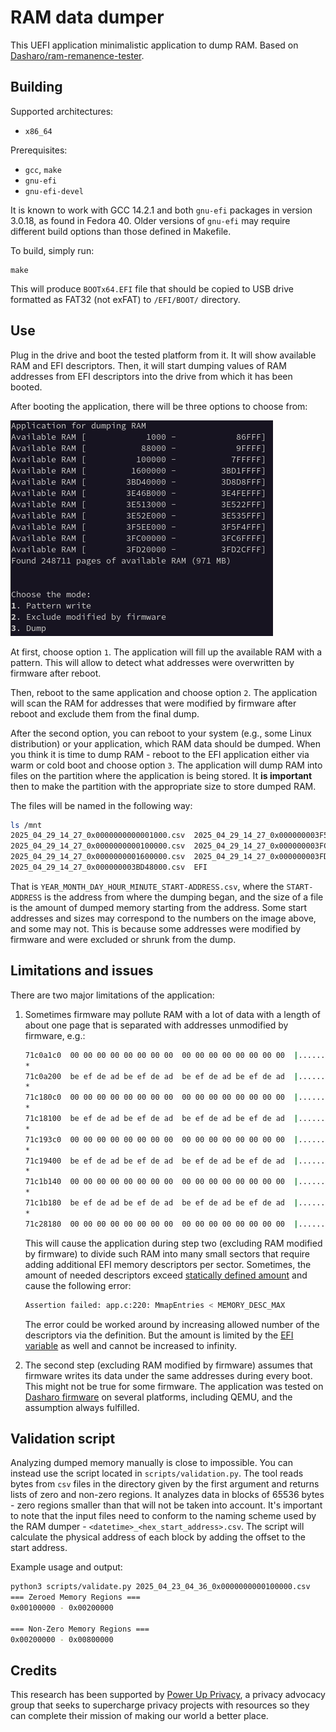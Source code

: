 # RAM data dumper

This UEFI application minimalistic application to dump RAM. Based on
[Dasharo/ram-remanence-tester](https://github.com/Dasharo/ram-remanence-tester).

## Building

Supported architectures:
- `x86_64`

Prerequisites:

- `gcc`, `make`
- `gnu-efi`
- `gnu-efi-devel`

It is known to work with GCC 14.2.1 and both `gnu-efi` packages in version
3.0.18, as found in Fedora 40. Older versions of `gnu-efi` may require different
build options than those defined in Makefile.

To build, simply run:

```shell
make
```

This will produce `BOOTx64.EFI` file that should be copied to USB drive
formatted as FAT32 (not exFAT) to `/EFI/BOOT/` directory.

## Use

Plug in the drive and boot the tested platform from it. It will show available
RAM and EFI descriptors. Then, it will start dumping values of RAM addresses
from EFI descriptors into the drive from which it has been booted.

After booting the application, there will be three options to choose from:

![example-output](./ram-dump-example-output.png)

At first, choose option `1`. The application will fill up the available RAM with
a pattern. This will allow to detect what addresses were overwritten by firmware
after reboot.

Then, reboot to the same application and choose option `2`. The application will
scan the RAM for addresses that were modified by firmware after reboot and
exclude them from the final dump.

After the second option, you can reboot to your system (e.g., some Linux
distribution) or your application, which RAM data should be dumped. When
you think it is time to dump RAM - reboot to the EFI application either via
warm or cold boot and choose option `3`. The application will dump RAM into
files on the partition where the application is being stored. It **is
important** then to make the partition with the appropriate size to store dumped
RAM.

The files will be named in the following way:

```bash
ls /mnt
2025_04_29_14_27_0x0000000000001000.csv  2025_04_29_14_27_0x000000003F5EE000.csv
2025_04_29_14_27_0x0000000000100000.csv  2025_04_29_14_27_0x000000003FC00000.csv
2025_04_29_14_27_0x0000000001600000.csv  2025_04_29_14_27_0x000000003FD20000.csv
2025_04_29_14_27_0x000000003BD48000.csv  EFI
```

That is `YEAR_MONTH_DAY_HOUR_MINUTE_START-ADDRESS.csv`, where the
`START-ADDRESS` is the address from where the dumping began, and the size of a
file is the amount of dumped memory starting from the address. Some start
addresses and sizes may correspond to the numbers on the image above, and some
may not. This is because some addresses were modified by firmware and were
excluded or shrunk from the dump.

## Limitations and issues

There are two major limitations of the application:
1. Sometimes firmware may pollute RAM with a lot of data with a length of about
  one page that is separated with addresses unmodified by firmware, e.g.:

    ```bash
    71c0a1c0  00 00 00 00 00 00 00 00  00 00 00 00 00 00 00 00  |................|
    *
    71c0a200  be ef de ad be ef de ad  be ef de ad be ef de ad  |................|
    *
    71c180c0  00 00 00 00 00 00 00 00  00 00 00 00 00 00 00 00  |................|
    *
    71c18100  be ef de ad be ef de ad  be ef de ad be ef de ad  |................|
    *
    71c193c0  00 00 00 00 00 00 00 00  00 00 00 00 00 00 00 00  |................|
    *
    71c19400  be ef de ad be ef de ad  be ef de ad be ef de ad  |................|
    *
    71c1b140  00 00 00 00 00 00 00 00  00 00 00 00 00 00 00 00  |................|
    *
    71c1b180  be ef de ad be ef de ad  be ef de ad be ef de ad  |................|
    *
    71c28180  00 00 00 00 00 00 00 00  00 00 00 00 00 00 00 00  |................|
    ```

    This will cause the application during step two (excluding RAM modified by
    firmware) to divide such RAM into many small sectors that require adding
    additional EFI memory descriptors per sector. Sometimes, the amount of
    needed descriptors exceed [statically defined
    amount](https://github.com/zarhus/ram-dump-efi/blob/cf5a22e46e6698e74112e5c5401209b6407e9941/app.c#L33)
    and cause the following error:

    ```bash
    Assertion failed: app.c:220: MmapEntries < MEMORY_DESC_MAX
    ```

    The error could be worked around by increasing allowed number of the
    descriptors via the definition. But the amount is limited by the [EFI
    variable](https://github.com/zarhus/ram-dump-efi/blob/9b0213337a2df2e0de970f9b935f6e2e483e7897/app.c#L344)
    as well and cannot be increased to infinity.

1. The second step (excluding RAM modified by firmware) assumes that firmware
  writes its data under the same addresses during every boot. This might not be
  true for some firmware. The application was tested on [Dasharo
  firmware](https://docs.dasharo.com/) on several platforms, including QEMU, and
  the assumption always fulfilled.

## Validation script

Analyzing dumped memory manually is close to impossible. You can instead use the
script located in `scripts/validation.py`. The tool reads bytes from `csv` files
in the directory given by the first argument and returns lists of zero and
non-zero regions. It analyzes data in blocks of 65536 bytes - zero regions
smaller than that will not be taken into account. It's important to note that
the input files need to conform to the naming scheme used by the RAM dumper -
`<datetime>_<hex_start_address>.csv`. The script will calculate the physical
address of each block by adding the offset to the start address.

Example usage and output:

```bash
python3 scripts/validate.py 2025_04_23_04_36_0x0000000000100000.csv
=== Zeroed Memory Regions ===
0x00100000 - 0x00200000

=== Non-Zero Memory Regions ===
0x00200000 - 0x00800000
```

## Credits

This research has been supported by [Power Up
Privacy](https://powerupprivacy.com/), a privacy advocacy group that seeks to
supercharge privacy projects with resources so they can complete their mission
of making our world a better place.
